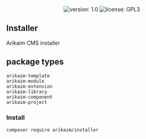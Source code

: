 <p align="center">
    <img src="https://img.shields.io/github/release/arikaim/installer.svg" alt="version: 1.0">
    <img src="https://img.shields.io/badge/License-GPLv3-blue.svg" alt="license: GPL3">
</p>

## Installer
Arikaim CMS installer

## package types
    arikaim-template
    arikaim-module
    arikaim-extension
    arikaim-library
    arikaim-component
    arikaim-project

### Install
```
composer require arikaim/installer

```
